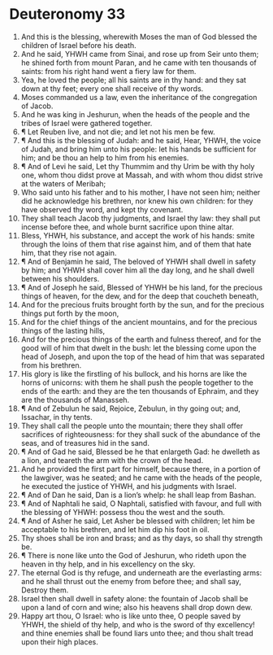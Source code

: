 ﻿# Deuteronomy 33
1. And this is the blessing, wherewith Moses the man of God blessed the children of Israel before his death. 
2. And he said, YHWH came from Sinai, and rose up from Seir unto them; he shined forth from mount Paran, and he came with ten thousands of saints: from his right hand went a fiery law for them. 
3. Yea, he loved the people; all his saints are in thy hand: and they sat down at thy feet; every one shall receive of thy words. 
4. Moses commanded us a law, even the inheritance of the congregation of Jacob. 
5. And he was king in Jeshurun, when the heads of the people and the tribes of Israel were gathered together. 
6. ¶ Let Reuben live, and not die; and let not his men be few. 
7. ¶ And this is the blessing of Judah: and he said, Hear, YHWH, the voice of Judah, and bring him unto his people: let his hands be sufficient for him; and be thou an help to him from his enemies. 
8. ¶ And of Levi he said, Let thy Thummim and thy Urim be with thy holy one, whom thou didst prove at Massah, and with whom thou didst strive at the waters of Meribah; 
9. Who said unto his father and to his mother, I have not seen him; neither did he acknowledge his brethren, nor knew his own children: for they have observed thy word, and kept thy covenant. 
10. They shall teach Jacob thy judgments, and Israel thy law: they shall put incense before thee, and whole burnt sacrifice upon thine altar. 
11. Bless, YHWH, his substance, and accept the work of his hands: smite through the loins of them that rise against him, and of them that hate him, that they rise not again. 
12. ¶ And of Benjamin he said, The beloved of YHWH shall dwell in safety by him; and YHWH shall cover him all the day long, and he shall dwell between his shoulders. 
13. ¶ And of Joseph he said, Blessed of YHWH be his land, for the precious things of heaven, for the dew, and for the deep that coucheth beneath, 
14. And for the precious fruits brought forth by the sun, and for the precious things put forth by the moon, 
15. And for the chief things of the ancient mountains, and for the precious things of the lasting hills, 
16. And for the precious things of the earth and fulness thereof, and for the good will of him that dwelt in the bush: let the blessing come upon the head of Joseph, and upon the top of the head of him that was separated from his brethren. 
17. His glory is like the firstling of his bullock, and his horns are like the horns of unicorns: with them he shall push the people together to the ends of the earth: and they are the ten thousands of Ephraim, and they are the thousands of Manasseh. 
18. ¶ And of Zebulun he said, Rejoice, Zebulun, in thy going out; and, Issachar, in thy tents. 
19. They shall call the people unto the mountain; there they shall offer sacrifices of righteousness: for they shall suck of the abundance of the seas, and of treasures hid in the sand. 
20. ¶ And of Gad he said, Blessed be he that enlargeth Gad: he dwelleth as a lion, and teareth the arm with the crown of the head. 
21. And he provided the first part for himself, because there, in a portion of the lawgiver, was he seated; and he came with the heads of the people, he executed the justice of YHWH, and his judgments with Israel. 
22. ¶ And of Dan he said, Dan is a lion’s whelp: he shall leap from Bashan. 
23. ¶ And of Naphtali he said, O Naphtali, satisfied with favour, and full with the blessing of YHWH: possess thou the west and the south. 
24. ¶ And of Asher he said, Let Asher be blessed with children; let him be acceptable to his brethren, and let him dip his foot in oil. 
25. Thy shoes shall be iron and brass; and as thy days, so shall thy strength be. 
26. ¶ There is none like unto the God of Jeshurun, who rideth upon the heaven in thy help, and in his excellency on the sky. 
27. The eternal God is thy refuge, and underneath are the everlasting arms: and he shall thrust out the enemy from before thee; and shall say, Destroy them. 
28. Israel then shall dwell in safety alone: the fountain of Jacob shall be upon a land of corn and wine; also his heavens shall drop down dew. 
29. Happy art thou, O Israel: who is like unto thee, O people saved by YHWH, the shield of thy help, and who is the sword of thy excellency! and thine enemies shall be found liars unto thee; and thou shalt tread upon their high places. 
